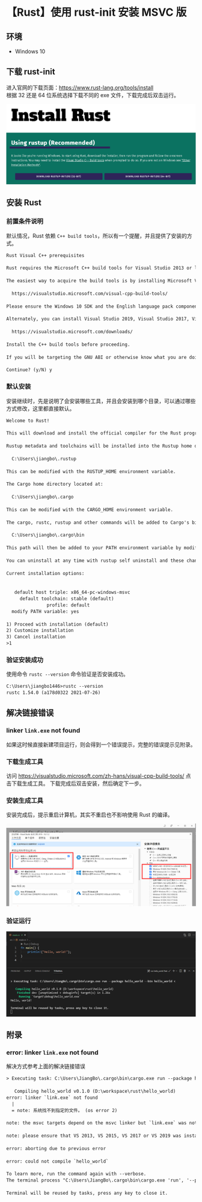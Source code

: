 # 【Rust】使用 rust-init 安装 MSVC 版

## 环境

- Windows 10

## 下载 rust-init

进入官网的下载页面：<https://www.rust-lang.org/tools/install>  
根据 32 还是 64 位系统选择下载不同的 exe 文件，下载完成后双击运行。

![下载 rust-init][1]

## 安装 Rust

### 前置条件说明

默认情况，Rust 依赖 `C++ build tools`，所以有一个提醒，并且提供了安装的方式。

```txt
Rust Visual C++ prerequisites

Rust requires the Microsoft C++ build tools for Visual Studio 2013 or later, but they don't seem to be installed.

The easiest way to acquire the build tools is by installing Microsoft Visual C++ Build Tools 2019 which provides just the Visual C++ build tools:

  https://visualstudio.microsoft.com/visual-cpp-build-tools/

Please ensure the Windows 10 SDK and the English language pack components are included when installing the Visual C++ Build Tools.

Alternately, you can install Visual Studio 2019, Visual Studio 2017, Visual Studio 2015, or Visual Studio 2013 and during install select the "C++ tools":

  https://visualstudio.microsoft.com/downloads/

Install the C++ build tools before proceeding.

If you will be targeting the GNU ABI or otherwise know what you are doing then it is fine to continue installation without the build tools, but otherwise, install the C++ build tools before proceeding.

Continue? (y/N) y
```

### 默认安装

安装继续时，先是说明了会安装哪些工具，并且会安装到哪个目录，可以通过哪些方式修改，这里都直接默认。

```txt
Welcome to Rust!

This will download and install the official compiler for the Rust programming language, and its package manager, Cargo.

Rustup metadata and toolchains will be installed into the Rustup home directory, located at:

  C:\Users\jiangbo\.rustup

This can be modified with the RUSTUP_HOME environment variable.

The Cargo home directory located at:

  C:\Users\jiangbo\.cargo

This can be modified with the CARGO_HOME environment variable.

The cargo, rustc, rustup and other commands will be added to Cargo's bin directory, located at:

  C:\Users\jiangbo\.cargo\bin

This path will then be added to your PATH environment variable by modifying the HKEY_CURRENT_USER/Environment/PATH registry key.

You can uninstall at any time with rustup self uninstall and these changes will be reverted.

Current installation options:


   default host triple: x86_64-pc-windows-msvc
     default toolchain: stable (default)
               profile: default
  modify PATH variable: yes

1) Proceed with installation (default)
2) Customize installation
3) Cancel installation
>1
```

### 验证安装成功

使用命令 `rustc --version` 命令验证是否安装成功。

```txt
C:\Users\jiangbo1446>rustc --version
rustc 1.54.0 (a178d0322 2021-07-26)
```

## 解决链接错误

### linker `link.exe` not found

如果这时候直接新建项目运行，则会得到一个错误提示，完整的错误提示见附录。

### 下载生成工具

访问 <https://visualstudio.microsoft.com/zh-hans/visual-cpp-build-tools/> 点击下载生成工具。
下载完成后双击安装，然后确定下一步。

### 安装生成工具

安装完成后，提示重启计算机，其实不重启也不影响使用 Rust 的编译。

![install build tool][2]

### 验证运行

![rust compile msvc][3]

## 附录

### error: linker `link.exe` not found

解决方式参考上面的解决链接错误

```txt
> Executing task: C:\Users\JiangBo\.cargo\bin\cargo.exe run --package hello_world --bin hello_world <

   Compiling hello_world v0.1.0 (D:\workspace\rust\hello_world)
error: linker `link.exe` not found
  |
  = note: 系统找不到指定的文件。 (os error 2)

note: the msvc targets depend on the msvc linker but `link.exe` was not found

note: please ensure that VS 2013, VS 2015, VS 2017 or VS 2019 was installed with the Visual C++ option

error: aborting due to previous error

error: could not compile `hello_world`

To learn more, run the command again with --verbose.
The terminal process "C:\Users\JiangBo\.cargo\bin\cargo.exe 'run', '--package', 'hello_world', '--bin', 'hello_world'" terminated with exit code: 101.

Terminal will be reused by tasks, press any key to close it.
```

[1]: images/download-rust-init.png
[2]: images/install-build-tool.png
[3]: images/rustc-compile-msvc.png
